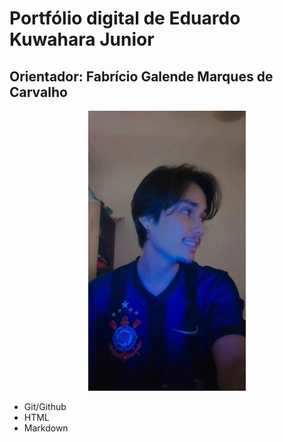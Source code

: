 # Portfólio digital de Eduardo Kuwahara Junior
## Orientador: Fabrício Galende Marques de Carvalho

<p align=center>
    <img src="mgt/EduK.jpg" alt="Eduardo Kuwahara" width="50%"></img>
</p>

- Git/Github
- HTML
- Markdown